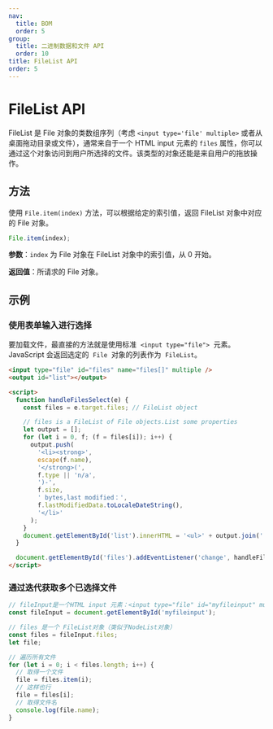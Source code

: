 ```yaml
---
nav:
  title: BOM
  order: 5
group:
  title: 二进制数据和文件 API
  order: 10
title: FileList API
order: 5
---
```


# FileList API

FileList 是 File 对象的类数组序列（考虑 `<input type='file' multiple>` 或者从桌面拖动目录或文件），通常来自于一个 HTML input 元素的 `files` 属性，你可以通过这个对象访问到用户所选择的文件。该类型的对象还能是来自用户的拖放操作。

## 方法

使用 `File.item(index)` 方法，可以根据给定的索引值，返回 FileList 对象中对应的 File 对象。

```js
File.item(index);
```

**参数**：`index` 为 File 对象在 FileList 对象中的索引值，从 0 开始。

**返回值**：所请求的 File 对象。

## 示例

### 使用表单输入进行选择

要加载文件，最直接的方法就是使用标准  `<input type="file">`  元素。JavaScript 会返回选定的  `File`  对象的列表作为  `FileList`。

```html
<input type="file" id="files" name="files[]" multiple />
<output id="list"></output>

<script>
  function handleFilesSelect(e) {
    const files = e.target.files; // FileList object

    // files is a FileList of File objects.List some properties
    let output = [];
    for (let i = 0, f; (f = files[i]); i++) {
      output.push(
        '<li><strong>',
        escape(f.name),
        '</strong>(',
        f.type || 'n/a',
        ')-',
        f.size,
        ' bytes,last modified：',
        f.lastModifiedData.toLocaleDateString(),
        '</li>'
      );
    }
    document.getElementById('list').innerHTML = '<ul>' + output.join('') + '</ul>';
  }

  document.getElementById('files').addEventListener('change', handleFileSelect, false);
</script>
```

### 通过迭代获取多个已选择文件

```js
// fileInput是一个HTML input 元素：<input type="file" id="myfileinput" multiple>
const fileInput = document.getElementById('myfileinput');

// files 是一个 FileList对象（类似于NodeList对象）
const files = fileInput.files;
let file;

// 遍历所有文件
for (let i = 0; i < files.length; i++) {
  // 取得一个文件
  file = files.item(i);
  // 这样也行
  file = files[i];
  // 取得文件名
  console.log(file.name);
}
```
